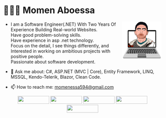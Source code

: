 <h1 align="left">👨🏻‍💻 Momen Aboessa</h1>
 
<img src="https://github.com/momenaboessa/momenaboessa/blob/main/2-min-min.png" align="right" width=25% />

-   I am a Software Engineer(.NET) With Two Years Of Experience Building Real-world Websites.<br/>
Have good problem-solving skills.<br/>
Have experience in asp .net technology.<br/>
Focus on the detail, I see things differently, and Interested in working on ambitious projects with positive people.<br/>
Passionate about software development.<br/>

-   💬 Ask me about: C#, ASP.NET (MVC | Core), Entity Framework, LINQ, MSSQL, Kendo-Telerik, Blazor, Clean Code.
-   📫 How to reach me: momenessa594@gmail.com

<p align="center">
   <a href="https://www.facebook.com/momen.essa594"><img class="socialImg" src="https://img.shields.io/badge/facebook-%230177B5?style=flat&logo=facebook&logoColor=white"/></a>
   <a href="https://www.linkedin.com/in/momenaboessa"><img class="socialImg" src="https://img.shields.io/badge/linkedin-%230177B5?style=flat&logo=linkedin&logoColor=white"></a>
   <a href="https://www.youtube.com/momenaboessa"><img class="socialImg" src="https://img.shields.io/badge/youtube-%23FF0000?style=flat&logo=youtube&logoColor=white"/></a>
   <a href="https://www.instagram.com/momenaboessa1"><img class="socialImg" src="https://img.shields.io/badge/instagram-%23E4415F?style=flat&logo=instagram&logoColor=white"/></a>
    <a href="https://www.twitter.com/momenaboessa"><img class="socialImg" src="https://img.shields.io/badge/twitter-%230177B5?style=flat&logo=twitter&logoColor=white"/></a>
 </p>
<style>
 .socialImg{
 height: 25px;
 width: 100px;
 }
 </style>
